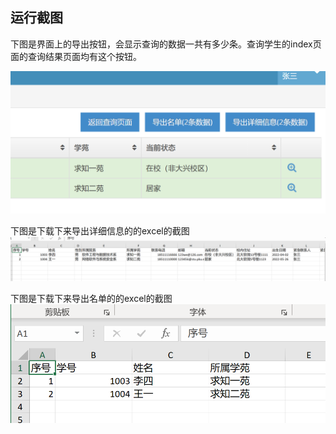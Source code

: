 ## 运行截图

下图是界面上的导出按钮，会显示查询的数据一共有多少条。查询学生的index页面的查询结果页面均有这个按钮。

![界面上的导出按钮](button.png)

下图是下载下来导出详细信息的的excel的截图
![导出的excel](excel.png)



下图是下载下来导出名单的的excel的截图
![导出的excel](namelist.png)